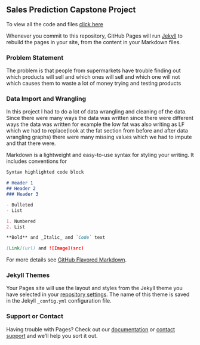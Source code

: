 ## Sales Prediction Capstone Project
To view all the code and files [click here](https://github.com/amaheshwari01/Machine-learning.github.io.git) 

Whenever you commit to this repository, GitHub Pages will run [Jekyll](https://jekyllrb.com/) to rebuild the pages in your site, from the content in your Markdown files.

### Problem Statement
The problem is that people from supermarkets have trouble finding out which products will sell and which ones will sell and which one will not which causes them to waste a lot of money trying and testing products
### Data Import and Wrangling
In this project I had to do a lot of data wrangling and cleaning of the data. Since there were many ways the data was written since there were different ways the data was written for example the low fat was also writing as LF which we had to replace(look at the fat section from before and after data wrangling graphs) there were many missing values which we had to impute and that there were.
 


Markdown is a lightweight and easy-to-use syntax for styling your writing. It includes conventions for

```markdown
Syntax highlighted code block

# Header 1
## Header 2
### Header 3

- Bulleted
- List

1. Numbered
2. List

**Bold** and _Italic_ and `Code` text

[Link](url) and ![Image](src)
```

For more details see [GitHub Flavored Markdown](https://guides.github.com/features/mastering-markdown/).

### Jekyll Themes

Your Pages site will use the layout and styles from the Jekyll theme you have selected in your [repository settings](https://github.com/amaheshwari01/Machine-learning.github.io/settings). The name of this theme is saved in the Jekyll `_config.yml` configuration file.

### Support or Contact

Having trouble with Pages? Check out our [documentation](https://help.github.com/categories/github-pages-basics/) or [contact support](https://github.com/contact) and we’ll help you sort it out.
